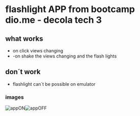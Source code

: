 # flashlight APP from bootcamp dio.me - decola tech 3

## what works
- on click views changing 
- -on shake the views changing and the flash lights

## don´t work
- flashlight can´t be possible on emulator 

### images

![appON](https://user-images.githubusercontent.com/26682838/169685307-3eaa17fe-9a37-4fd4-b13f-7db848f962c0.png)![appOFF](https://user-images.githubusercontent.com/26682838/169685310-68904e4b-22e2-414e-8d61-f0fdca1a8ba5.png)
